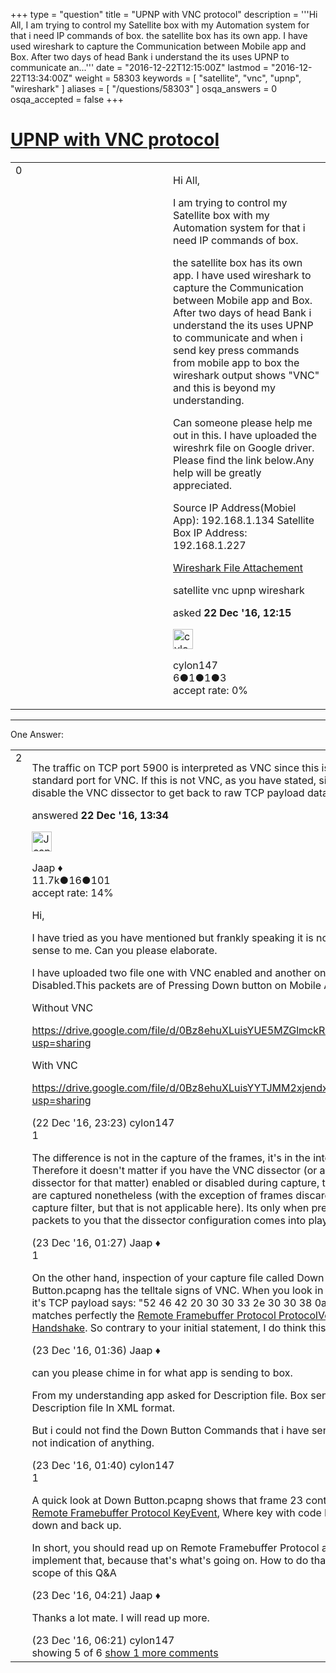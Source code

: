+++
type = "question"
title = "UPNP with VNC protocol"
description = '''Hi All, I am trying to control my Satellite box with my Automation system for that i need IP commands of box. the satellite box has its own app. I have used wireshark to capture the Communication between Mobile app and Box. After two days of head Bank i understand the its uses UPNP to communicate an...'''
date = "2016-12-22T12:15:00Z"
lastmod = "2016-12-22T13:34:00Z"
weight = 58303
keywords = [ "satellite", "vnc", "upnp", "wireshark" ]
aliases = [ "/questions/58303" ]
osqa_answers = 0
osqa_accepted = false
+++

<div class="headNormal">

# [UPNP with VNC protocol](/questions/58303/upnp-with-vnc-protocol)

</div>

<div id="main-body">

<div id="askform">

<table id="question-table" style="width:100%;"><colgroup><col style="width: 50%" /><col style="width: 50%" /></colgroup><tbody><tr class="odd"><td style="width: 30px; vertical-align: top"><div class="vote-buttons"><div id="post-58303-score" class="post-score" title="current number of votes">0</div><div id="favorite-count" class="favorite-count"></div></div></td><td><div id="item-right"><div class="question-body"><p>Hi All,</p><p>I am trying to control my Satellite box with my Automation system for that i need IP commands of box.</p><p>the satellite box has its own app. I have used wireshark to capture the Communication between Mobile app and Box. After two days of head Bank i understand the its uses UPNP to communicate and when i send key press commands from mobile app to box the wireshark output shows "VNC" and this is beyond my understanding.</p><p>Can someone please help me out in this. I have uploaded the wireshrk file on Google driver. Please find the link below.Any help will be greatly appreciated.</p><p>Source IP Address(Mobiel App): 192.168.1.134 Satellite Box IP Address: 192.168.1.227</p><p><a href="https://drive.google.com/open?id=0Bz8ehuXLuisYVVh2OU1fOXBvMWs">Wireshark File Attachement</a></p></div><div id="question-tags" class="tags-container tags">satellite vnc upnp wireshark</div><div id="question-controls" class="post-controls"></div><div class="post-update-info-container"><div class="post-update-info post-update-info-user"><p>asked <strong>22 Dec '16, 12:15</strong></p><img src="https://secure.gravatar.com/avatar/4effb6fb15d9ff03aca5e1ad406bac0f?s=32&amp;d=identicon&amp;r=g" class="gravatar" width="32" height="32" alt="cylon147&#39;s gravatar image" /><p>cylon147<br />
<span class="score" title="6 reputation points">6</span><span title="1 badges"><span class="badge1">●</span><span class="badgecount">1</span></span><span title="1 badges"><span class="silver">●</span><span class="badgecount">1</span></span><span title="3 badges"><span class="bronze">●</span><span class="badgecount">3</span></span><br />
<span class="accept_rate" title="Rate of the user&#39;s accepted answers">accept rate:</span> <span title="cylon147 has no accepted answers">0%</span></p></div></div><div id="comments-container-58303" class="comments-container"></div><div id="comment-tools-58303" class="comment-tools"></div><div class="clear"></div><div id="comment-58303-form-container" class="comment-form-container"></div><div class="clear"></div></div></td></tr></tbody></table>

------------------------------------------------------------------------

<div class="tabBar">

<span id="sort-top"></span>

<div class="headQuestions">

One Answer:

</div>

</div>

<span id="58304"></span>

<div id="answer-container-58304" class="answer">

<table style="width:100%;"><colgroup><col style="width: 50%" /><col style="width: 50%" /></colgroup><tbody><tr class="odd"><td style="width: 30px; vertical-align: top"><div class="vote-buttons"><div id="post-58304-score" class="post-score" title="current number of votes">2</div></div></td><td><div class="item-right"><div class="answer-body"><p>The traffic on TCP port 5900 is interpreted as VNC since this is the standard port for VNC. If this is not VNC, as you have stated, simply disable the VNC dissector to get back to raw TCP payload data.</p></div><div class="answer-controls post-controls"></div><div class="post-update-info-container"><div class="post-update-info post-update-info-user"><p>answered <strong>22 Dec '16, 13:34</strong></p><img src="https://secure.gravatar.com/avatar/2337f0406681e5c72ea0e6f1f0d6c0b0?s=32&amp;d=identicon&amp;r=g" class="gravatar" width="32" height="32" alt="Jaap&#39;s gravatar image" /><p>Jaap ♦<br />
<span class="score" title="11680 reputation points"><span>11.7k</span></span><span title="16 badges"><span class="silver">●</span><span class="badgecount">16</span></span><span title="101 badges"><span class="bronze">●</span><span class="badgecount">101</span></span><br />
<span class="accept_rate" title="Rate of the user&#39;s accepted answers">accept rate:</span> <span title="Jaap has 155 accepted answers">14%</span></p></div></div><div id="comments-container-58304" class="comments-container"><span id="58310"></span><div id="comment-58310" class="comment"><div id="post-58310-score" class="comment-score"></div><div class="comment-text"><p>Hi,</p><p>I have tried as you have mentioned but frankly speaking it is not making sense to me. Can you please elaborate.</p><p>I have uploaded two file one with VNC enabled and another one is with Disabled.This packets are of Pressing Down button on Mobile App.</p><p>Without VNC</p><p><a href="https://drive.google.com/file/d/0Bz8ehuXLuisYUE5MZGlmckRkV1k/view?usp=sharing">https://drive.google.com/file/d/0Bz8ehuXLuisYUE5MZGlmckRkV1k/view?usp=sharing</a></p><p>With VNC</p><p><a href="https://drive.google.com/file/d/0Bz8ehuXLuisYYTJMM2xjendxVGc/view?usp=sharing">https://drive.google.com/file/d/0Bz8ehuXLuisYYTJMM2xjendxVGc/view?usp=sharing</a></p></div><div id="comment-58310-info" class="comment-info"><span class="comment-age">(22 Dec '16, 23:23)</span> cylon147</div></div><span id="58312"></span><div id="comment-58312" class="comment"><div id="post-58312-score" class="comment-score">1</div><div class="comment-text"><p>The difference is not in the capture of the frames, it's in the interpretation. Therefore it doesn't matter if you have the VNC dissector (or any dissector for that matter) enabled or disabled during capture, the packets are captured nonetheless (with the exception of frames discarded by the capture filter, but that is not applicable here). Its only when presenting the packets to you that the dissector configuration comes into play.</p></div><div id="comment-58312-info" class="comment-info"><span class="comment-age">(23 Dec '16, 01:27)</span> Jaap ♦</div></div><span id="58314"></span><div id="comment-58314" class="comment"><div id="post-58314-score" class="comment-score">1</div><div class="comment-text"><p>On the other hand, inspection of your capture file called Down Button.pcapng has the telltale signs of VNC. When you look in frame 14, it's TCP payload says: "52 46 42 20 30 30 33 2e 30 30 38 0a", which matches perfectly the <a href="https://tools.ietf.org/html/rfc6143#section-7.1.1">Remote Framebuffer Protocol ProtocolVersion Handshake</a>. So contrary to your initial statement, I do think this is VNC.</p></div><div id="comment-58314-info" class="comment-info"><span class="comment-age">(23 Dec '16, 01:36)</span> Jaap ♦</div></div><span id="58315"></span><div id="comment-58315" class="comment"><div id="post-58315-score" class="comment-score"></div><div class="comment-text"><p>can you please chime in for what app is sending to box.</p><p>From my understanding app asked for Description file. Box sends Description file In XML format.</p><p>But i could not find the Down Button Commands that i have sent. There is not indication of anything.</p></div><div id="comment-58315-info" class="comment-info"><span class="comment-age">(23 Dec '16, 01:40)</span> cylon147</div></div><span id="58317"></span><div id="comment-58317" class="comment"><div id="post-58317-score" class="comment-score">1</div><div class="comment-text"><p>A quick look at Down Button.pcapng shows that frame 23 contains a <a href="https://tools.ietf.org/html/rfc6143#section-7.5.4">Remote Framebuffer Protocol KeyEvent</a>, Where key with code E101 goes down and back up.</p><p>In short, you should read up on Remote Framebuffer Protocol and implement that, because that's what's going on. How to do that is out of scope of this Q&amp;A</p></div><div id="comment-58317-info" class="comment-info"><span class="comment-age">(23 Dec '16, 04:21)</span> Jaap ♦</div></div><span id="58320"></span><div id="comment-58320" class="comment not_top_scorer"><div id="post-58320-score" class="comment-score"></div><div class="comment-text"><p>Thanks a lot mate. I will read up more.</p></div><div id="comment-58320-info" class="comment-info"><span class="comment-age">(23 Dec '16, 06:21)</span> cylon147</div></div></div><div id="comment-tools-58304" class="comment-tools"><span class="comments-showing"> showing 5 of 6 </span> <a href="#" class="show-all-comments-link">show 1 more comments</a></div><div class="clear"></div><div id="comment-58304-form-container" class="comment-form-container"></div><div class="clear"></div></div></td></tr></tbody></table>

</div>

<div class="paginator-container-left">

</div>

</div>

</div>

